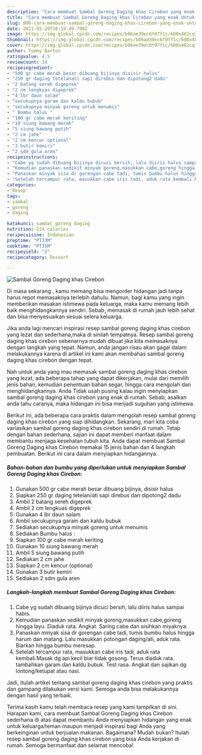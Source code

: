 ```yaml
---
description: "Cara membuat Sambal Goreng Daging khas Cirebon yang enak Untuk Jualan"
title: "Cara membuat Sambal Goreng Daging khas Cirebon yang enak Untuk Jualan"
slug: 806-cara-membuat-sambal-goreng-daging-khas-cirebon-yang-enak-untuk-jualan
date: 2021-05-20T10:19:49.790Z
image: https://img-global.cpcdn.com/recipes/b86ae39ec6f07f1c/680x482cq70/sambal-goreng-daging-khas-cirebon-foto-resep-utama.jpg
thumbnail: https://img-global.cpcdn.com/recipes/b86ae39ec6f07f1c/680x482cq70/sambal-goreng-daging-khas-cirebon-foto-resep-utama.jpg
cover: https://img-global.cpcdn.com/recipes/b86ae39ec6f07f1c/680x482cq70/sambal-goreng-daging-khas-cirebon-foto-resep-utama.jpg
author: Tommy Barton
ratingvalue: 4.5
reviewcount: 14
recipeingredient:
- "500 gr cabe merah besar dibuang bijinya disisir halus"
- "250 gr daging tetelanati sapi direbus dan dipotong2 dadu"
- "2 batang sereh digeprek"
- "2 cm lengkuas digeprek"
- "4 lbr daun salam"
- "secukupnya garam dan kaldu bubuk"
- "secukupnya minyak goreng untuk menumis"
- " Bumbu halus "
- "100 gr cabe merah keriting"
- "10 siung bawang merah"
- "5 siung bawang putih"
- "2 cm jahe"
- "2 cm kencur optional"
- "3 butir kemiri"
- "2 sdm gula aren"
recipeinstructions:
- "Cabe yg sudah dibuang bijinya dicuci bersih, lalu diiris halus sampai habis."
- "Kemudian panaskan sedikit minyak goreng,masukkan cabe,goreng hingga layu. Diaduk rata. Angkat. Saring cabe dan sisihkan miyaknya."
- "Panaskan minyak sisa dr gorengan cabe tadi, tumis bumbu halus hingga harum dan matang. Lalu masukkan potongan daging/ati, aduk rata. Biarkan hingga bumbu meresap."
- "Setelah tercampur rata, masukkan cabe iris tadi, aduk rata kembali.Masak dg api kecil biar tidak gosong. Terus diaduk rata. tambahkan garam dan kaldu bubuk. Test rasa. Angkat dan sajikan dg lontong/ketupat atau nasi."
categories:
- Resep
tags:
- sambal
- goreng
- daging

katakunci: sambal goreng daging 
nutrition: 224 calories
recipecuisine: Indonesian
preptime: "PT33M"
cooktime: "PT35M"
recipeyield: "2"
recipecategory: Dessert

---
```



![Sambal Goreng Daging khas Cirebon](https://img-global.cpcdn.com/recipes/b86ae39ec6f07f1c/680x482cq70/sambal-goreng-daging-khas-cirebon-foto-resep-utama.jpg)

Di masa  sekarang , kamu memang bisa mengorder hidangan jadi tanpa harus repot memasaknya terlebih dahulu. Namun, bagi kamu yang ingin memberikan masakan istimewa pada keluarga, maka kamu memang lebih baik menghidangkannya sendiri. Sebab, memasak di rumah jauh lebih sehat dan bisa menyesuaikan sesuai selera keluarga.

Jika anda lagi mencari inspirasi resep sambal goreng daging khas cirebon yang lezat dan sederhana,maka di sinilah tempatnya. Resep sambal goreng daging khas cirebon  sebenarnya mudah dibuat jika kita memasaknya dengan langkah yang tepat. Namun, anda jangan risau akan gagal dalam melakukannya 
karena di artikel ini kami akan membahas sambal goreng daging khas cirebon dengan tepat.  



Nah untuk anda yang mau memasak sambal goreng daging khas cirebon yang lezat, ada beberapa tahap yang dapat dikerjakan, mulai dari memilih jenis bahan, kemudian penentuan bahan segar, hingga cara mengolah dan menghidangkannya. Anda Tidak usah pusing kalau ingin menyiapkan sambal goreng daging khas cirebon yang enak di rumah. Sebab, asalkan anda  tahu caranya, maka hidangan ini bisa menjadi suguhan yang istimewa.

Berikut ini, ada beberapa cara praktis  dalam mengolah resep sambal goreng daging khas cirebon yang siap dihidangkan. Sekarang, mari kita coba variasikan sambal goreng daging khas cirebon sendiri di rumah. Tetap dengan bahan sederhana, sajian ini dapat memberi manfaat dalam membantu menjaga kesehatan tubuh kita. Anda dapat membuat Sambal Goreng Daging khas Cirebon memakai 15 jenis bahan dan 4 langkah pembuatan. Berikut ini cara dalam menyiapkan hidangannya.

<!--inarticleads1-->

##### Bahan-bahan dan bumbu yang diperlukan untuk menyiapkan Sambal Goreng Daging khas Cirebon:

1. Gunakan 500 gr cabe merah besar dibuang bijinya, disisir halus
1. Siapkan 250 gr daging tetelan/ati sapi direbus dan dipotong2 dadu
1. Ambil 2 batang sereh digeprek
1. Ambil 2 cm lengkuas digeprek
1. Gunakan 4 lbr daun salam
1. Ambil secukupnya garam dan kaldu bubuk
1. Sediakan secukupnya minyak goreng untuk menumis
1. Sediakan  Bumbu halus :
1. Siapkan 100 gr cabe merah keriting
1. Gunakan 10 siung bawang merah
1. Ambil 5 siung bawang putih
1. Sediakan 2 cm jahe
1. Siapkan 2 cm kencur (optional)
1. Gunakan 3 butir kemiri
1. Sediakan 2 sdm gula aren




<!--inarticleads2-->

##### Langkah-langkah membuat Sambal Goreng Daging khas Cirebon:

1. Cabe yg sudah dibuang bijinya dicuci bersih, lalu diiris halus sampai habis.
1. Kemudian panaskan sedikit minyak goreng,masukkan cabe,goreng hingga layu. Diaduk rata. Angkat. Saring cabe dan sisihkan miyaknya.
1. Panaskan minyak sisa dr gorengan cabe tadi, tumis bumbu halus hingga harum dan matang. Lalu masukkan potongan daging/ati, aduk rata. Biarkan hingga bumbu meresap.
1. Setelah tercampur rata, masukkan cabe iris tadi, aduk rata kembali.Masak dg api kecil biar tidak gosong. Terus diaduk rata. tambahkan garam dan kaldu bubuk. Test rasa. Angkat dan sajikan dg lontong/ketupat atau nasi.




Jadi, itulah artikel tentang  sambal goreng daging khas cirebon  yang praktis dan gampang dilakukan versi kami. Semoga anda bisa melakukannya dengan hasil yang terbaik. 

Terima kasih kamu telah membaca resep yang kami tampilkan di sini. Harapan kami, cara membuat  Sambal Goreng Daging khas Cirebon sederhana di atas dapat membantu Anda menyiapkan hidangan yang enak untuk keluarga/teman maupun menjadi inspirasi bagi Anda yang berkeinginan untuk berjualan makanan. Bagaimana? Mudah bukan? Itulah resep sambal goreng daging khas cirebon yang bisa Anda kerjakan di rumah. Semoga bermanfaat dan selamat mencoba!

